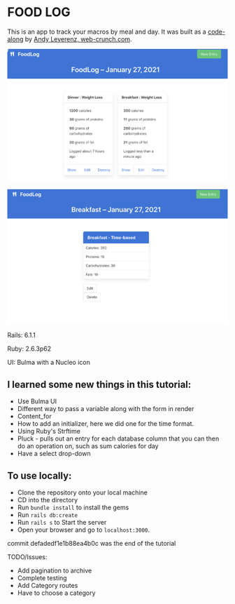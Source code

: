 # FOOD LOG

This is an app to track your macros by meal and day. It was built as a [code-along](https://www.youtube.com/watch?v=B3Fbujmgo60) by [Andy Leverenz, web-crunch.com](https://web-crunch.com/).


![daily log screenshot](./app/assets/images/screenshots/daily-log.png "title-1")

![log meal screenshot](./app/assets/images/screenshots/breakfast-log.png "title-2")

Rails: 6.1.1

Ruby: 2.6.3p62

UI: Bulma with a Nucleo icon


## I learned some new things in this tutorial:

* Use Bulma UI
* Different way to pass a variable along with the form in render
* Content_for
* How to add an initializer, here we did one for the time format.
* Using Ruby's Strftime
* Pluck - pulls out an entry for each database column that you can then do an operation on, such as sum calories for day
* Have a select drop-down

## To use locally: 

- Clone the repository onto your local machine
- CD into the directory
- Run `bundle install` to install the gems
- Run `rails db:create`
- Run `rails s` to Start the server
- Open your browser and go to `localhost:3000`.

commit defadedf1e1b88ea4b0c was the end of the tutorial

TODO/Issues:
* Add pagination to archive
* Complete testing
* Add Category routes
* Have to choose a category